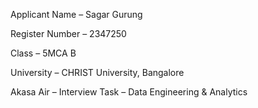 Applicant Name – Sagar Gurung

Register Number – 2347250

Class – 5MCA B

University – CHRIST University, Bangalore

Akasa Air – Interview Task – Data Engineering & Analytics
